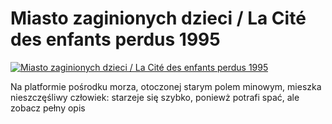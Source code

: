 Miasto zaginionych dzieci / La Cité des enfants perdus 1995 
=============
[![Miasto zaginionych dzieci / La Cité des enfants perdus 1995 ](http://vidos.pl/images/player.gif)](http://vidos.pl/miasto-zaginionych-dzieci-la-cit-des-enfants-perdus-1995)

 Na platformie pośrodku morza, otoczonej starym polem minowym, mieszka nieszczęśliwy człowiek: starzeje się szybko, poniewż potrafi spać, ale zobacz pełny opis
